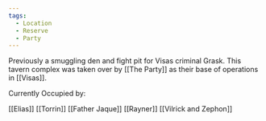 ```yaml
---
tags:
  - Location
  - Reserve
  - Party
---
```



Previously a smuggling den and fight pit for Visas criminal Grask. This tavern complex was taken over by [[The Party]] as their base of operations in [[Visas]].

Currently Occupied by:

[[Elias]]
[[Torrin]]
[[Father Jaque]]
[[Rayner]]
[[Vilrick and Zephon]]
